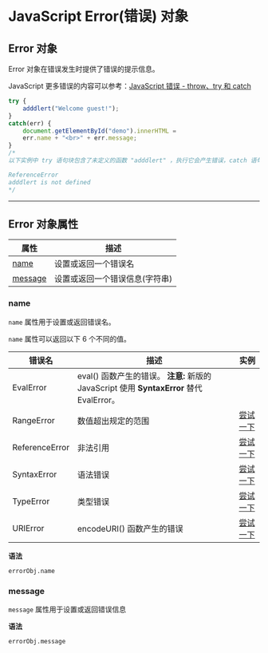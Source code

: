 # JavaScript Error(错误) 对象
## Error 对象
Error 对象在错误发生时提供了错误的提示信息。

JavaScript 更多错误的内容可以参考：[JavaScript 错误 - throw、try 和 catch](https://www.runoob.com/js/js-errors.html)
```js
try {
    adddlert("Welcome guest!");
}
catch(err) {
    document.getElementById("demo").innerHTML = 
    err.name + "<br>" + err.message;
}
/*
以下实例中 try 语句块包含了未定义的函数 "adddlert" ，执行它会产生错误，catch 语句块会输出该错误的信息。

ReferenceError
adddlert is not defined
*/
```
* * *

## Error 对象属性

| 属性 | 描述 |
|-|-|
| [name](#name) | 设置或返回一个错误名 |
| [message](#message) | 设置或返回一个错误信息(字符串) |

### name
`name` 属性用于设置或返回错误名。

`name` 属性可以返回以下 6 个不同的值。

| 错误名 | 描述 | 实例 |
|-|-|-|
| EvalError | eval() 函数产生的错误。 **注意:** 新版的 JavaScript 使用 **SyntaxError** 替代 EvalError。 |   |
| RangeError | 数值超出规定的范围 | [尝试一下](https://www.runoob.com/try/try.php?filename=tryjsref_error_range) |
| ReferenceError | 非法引用 | [尝试一下](https://www.runoob.com/try/try.php?filename=tryjsref_error_reference) |
| SyntaxError | 语法错误 | [尝试一下](https://www.runoob.com/try/try.php?filename=tryjsref_error_syntax) |
| TypeError | 类型错误 | [尝试一下](https://www.runoob.com/try/try.php?filename=tryjsref_error_type) |
| URIError | encodeURI() 函数产生的错误 | [尝试一下](https://www.runoob.com/try/try.php?filename=tryjsref_error_uri) |

**语法**

`errorObj.name`

### message

`message` 属性用于设置或返回错误信息

**语法**

`errorObj.message`
